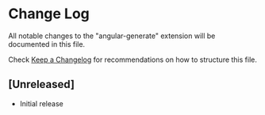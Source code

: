 # Change Log

All notable changes to the "angular-generate" extension will be documented in this file.

Check [Keep a Changelog](http://keepachangelog.com/) for recommendations on how to structure this file.

## [Unreleased]

- Initial release